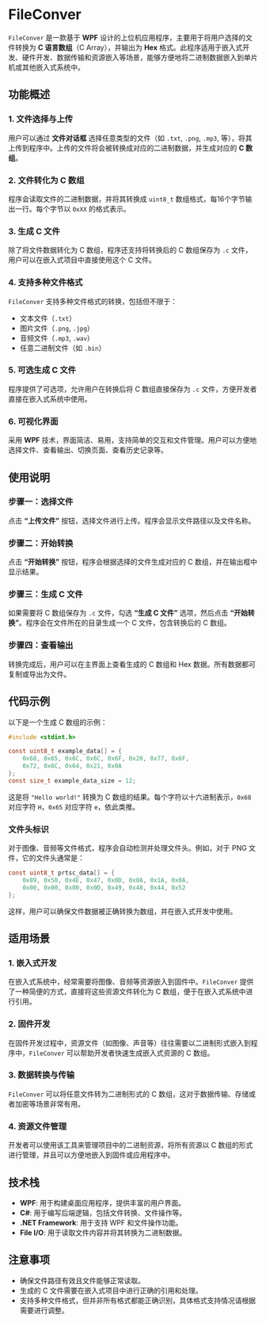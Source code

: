 
# FileConver

`FileConver` 是一款基于 **WPF** 设计的上位机应用程序，主要用于将用户选择的文件转换为 **C 语言数组**（C Array），并输出为 **Hex** 格式。此程序适用于嵌入式开发、硬件开发、数据传输和资源嵌入等场景，能够方便地将二进制数据嵌入到单片机或其他嵌入式系统中。

## 功能概述

### 1. 文件选择与上传
用户可以通过 **文件对话框** 选择任意类型的文件（如 `.txt`, `.png`, `.mp3`, 等），将其上传到程序中。上传的文件将会被转换成对应的二进制数据，并生成对应的 **C 数组**。

### 2. 文件转化为 C 数组
程序会读取文件的二进制数据，并将其转换成 `uint8_t` 数组格式，每16个字节输出一行。每个字节以 `0xXX` 的格式表示。

### 3. 生成 C 文件
除了将文件数据转化为 C 数组，程序还支持将转换后的 C 数组保存为 `.c` 文件，用户可以在嵌入式项目中直接使用这个 C 文件。

### 4. 支持多种文件格式
`FileConver` 支持多种文件格式的转换，包括但不限于：
- 文本文件（`.txt`）
- 图片文件（`.png`, `.jpg`）
- 音频文件（`.mp3`, `.wav`）
- 任意二进制文件（如 `.bin`）

### 5. 可选生成 C 文件
程序提供了可选项，允许用户在转换后将 C 数组直接保存为 `.c` 文件，方便开发者直接在嵌入式系统中使用。

### 6. 可视化界面
采用 **WPF** 技术，界面简洁、易用，支持简单的交互和文件管理。用户可以方便地选择文件、查看输出、切换页面、查看历史记录等。

## 使用说明

### 步骤一：选择文件
点击 **“上传文件”** 按钮，选择文件进行上传。程序会显示文件路径以及文件名称。

### 步骤二：开始转换
点击 **“开始转换”** 按钮，程序会根据选择的文件生成对应的 C 数组，并在输出框中显示结果。

### 步骤三：生成 C 文件
如果需要将 C 数组保存为 `.c` 文件，勾选 **“生成 C 文件”** 选项，然后点击 **“开始转换”**。程序会在文件所在的目录生成一个 C 文件，包含转换后的 C 数组。

### 步骤四：查看输出
转换完成后，用户可以在主界面上查看生成的 C 数组和 Hex 数据。所有数据都可复制或导出为文件。

## 代码示例

以下是一个生成 C 数组的示例：

```c
#include <stdint.h>

const uint8_t example_data[] = {
    0x68, 0x65, 0x6C, 0x6C, 0x6F, 0x20, 0x77, 0x6F,
    0x72, 0x6C, 0x64, 0x21, 0x0A
};
const size_t example_data_size = 12;
```

这是将 `"Hello world!"` 转换为 C 数组的结果。每个字符以十六进制表示，`0x68` 对应字符 `H`，`0x65` 对应字符 `e`，依此类推。

### 文件头标识

对于图像、音频等文件格式，程序会自动检测并处理文件头。例如，对于 PNG 文件，它的文件头通常是：

```c
const uint8_t prtsc_data[] = {
    0x89, 0x50, 0x4E, 0x47, 0x0D, 0x0A, 0x1A, 0x0A,
    0x00, 0x00, 0x00, 0x0D, 0x49, 0x48, 0x44, 0x52
};
```

这样，用户可以确保文件数据被正确转换为数组，并在嵌入式开发中使用。

## 适用场景

### 1. 嵌入式开发
在嵌入式系统中，经常需要将图像、音频等资源嵌入到固件中。`FileConver` 提供了一种简便的方式，直接将这些资源文件转化为 C 数组，便于在嵌入式系统中进行引用。

### 2. 固件开发
在固件开发过程中，资源文件（如图像、声音等）往往需要以二进制形式嵌入到程序中，`FileConver` 可以帮助开发者快速生成嵌入式资源的 C 数组。

### 3. 数据转换与传输
`FileConver` 可以将任意文件转为二进制形式的 C 数组，这对于数据传输、存储或者加密等场景非常有用。

### 4. 资源文件管理
开发者可以使用该工具来管理项目中的二进制资源，将所有资源以 C 数组的形式进行管理，并且可以方便地嵌入到固件或应用程序中。

## 技术栈

- **WPF**: 用于构建桌面应用程序，提供丰富的用户界面。
- **C#**: 用于编写后端逻辑，包括文件转换、文件操作等。
- **.NET Framework**: 用于支持 WPF 和文件操作功能。
- **File I/O**: 用于读取文件内容并将其转换为二进制数据。

## 注意事项

- 确保文件路径有效且文件能够正常读取。
- 生成的 C 文件需要在嵌入式项目中进行正确的引用和处理。
- 支持多种文件格式，但并非所有格式都能正确识别，具体格式支持情况请根据需要进行调整。